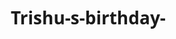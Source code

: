 # Trishu-s-birthday-
<!DOCTYPE html>
<html lang="en">
<head>
    <meta charset="UTF-8">
    <title>Happy Birthday Trishu</title>
    <style>
        * { margin: 0; padding: 0; box-sizing: border-box; }
        body, html { width: 100%; height: 100%; font-family: 'Segoe UI', sans-serif; overflow: hidden; }
        #startScreen, #mainContent, #letterScreen, #galleryScreen { position: absolute; width: 100%; height: 100%; display: none; justify-content: center; align-items: center; text-align: center; }

        /* Start screen */
        #startScreen { background-color: black; color: pink; display: flex; flex-direction: column; }
        #startBtn { padding: 15px 30px; font-size: 20px; border: 2px solid pink; background: transparent; color: pink; cursor: pointer; border-radius: 10px; }

        /* Main birthday screen */
        #mainContent { background-color: #ffe6f0; color: #ff3399; flex-direction: column; display: flex; }
        #startLoveBtn { padding: 15px 30px; font-size: 20px; border: none; background: #ff99cc; color: white; cursor: pointer; border-radius: 10px; margin-top: 20px; }

        /* Letter Screen */
        #letterScreen { background-color: #fff0f5; color: #ff3399; flex-direction: column; display: flex; padding: 20px; }
        .handwritten { font-family: 'Brush Script MT', cursive; font-size: 22px; white-space: pre-line; color: #cc0066; }

        /* Gallery Screen */
        #galleryScreen { background-color: #ffe6f0; color: #ff3399; flex-direction: column; display: flex; }
        .gallery img { width: 200px; height: auto; margin: 10px; border-radius: 10px; }

        /* Feedback */
        #feedbackBox { margin-top: 20px; }
        textarea { width: 80%; height: 100px; border: 2px solid #ff3399; border-radius: 10px; padding: 10px; font-size: 16px; }
        #sendBtn { margin-top: 10px; padding: 10px 20px; background: #ff3399; color: white; border: none; border-radius: 5px; cursor: pointer; }

        /* Petals animation */
        .petal {
            position: fixed;
            top: -50px;
            background: pink;
            border-radius: 50%;
            opacity: 0.8;
            width: 15px;
            height: 15px;
            animation: fall linear infinite;
        }

        @keyframes fall {
            0% { transform: translateY(0) rotate(0); }
            100% { transform: translateY(100vh) rotate(360deg); }
        }

    </style>
</head>
<body>

    <!-- Start Screen -->
    <div id="startScreen">
        <h1 style="color:white; font-size: 24px;">Loading...</h1>
        <button id="startBtn" style="display:none;">Click to Start</button>
    </div>

    <!-- Main Birthday Content -->
    <div id="mainContent">
        <h1>Happy Birthday Dear Trishu</h1>
        <button id="startLoveBtn">Kya Hum Shuru Karein?</button>
    </div>

    <!-- Handwritten Letter Screen -->
    <div id="letterScreen">
        <h2 style="margin-bottom: 20px;">Dear Special One</h2>
        <p class="handwritten">
            Aap mere liye sabse khaas ho,  
            bhale hi ap mujse baat karo yaa na karo...  
            aap jese bhi ho dil ke bahut paas hoo...  
            i know aapki life me bhut problems hai  
            but me aapke saath hamesha rahunga,  
            hum aapko rote hue nahi dekhh sakte,  
            isliye aapna khyaal rakha karo.  
            I always love you more than my limits...
        </p>
        <button id="openGalleryBtn">Next</button>
    </div>

    <!-- Gallery Screen -->
    <div id="galleryScreen">
        <h2>Our Special Memories</h2>
        <div class="gallery">
            <img src="https://via.placeholder.com/200?text=Photo+1" alt="Photo 1">
            <img src="https://via.placeholder.com/200?text=Photo+2" alt="Photo 2">
            <img src="https://via.placeholder.com/200?text=Photo+3" alt="Photo 3">
        </div>
        <div id="feedbackBox">
            <textarea placeholder="Jaan, agar aapko kuch kehna hai toh yahan likh sakti ho."></textarea><br>
            <button id="sendBtn">Send</button>
        </div>
    </div>

    <!-- Petals Animation -->
    <script>
        function createPetal() {
            const petal = document.createElement('div');
            petal.classList.add('petal');
            petal.style.left = Math.random() * 100 + "vw";
            petal.style.animationDuration = (Math.random() * 3 + 2) + "s";
            document.body.appendChild(petal);

            setTimeout(() => {
                petal.remove();
            }, 5000);
        }

        setInterval(createPetal, 300);

        // Screen transitions
        window.onload = function() {
            const startScreen = document.getElementById('startScreen');
            const startBtn = document.getElementById('startBtn');
            const mainContent = document.getElementById('mainContent');
            const startLoveBtn = document.getElementById('startLoveBtn');
            const letterScreen = document.getElementById('letterScreen');
            const openGalleryBtn = document.getElementById('openGalleryBtn');
            const galleryScreen = document.getElementById('galleryScreen');
            const sendBtn = document.getElementById('sendBtn');

            startScreen.style.display = 'flex';
            setTimeout(() => {
                startScreen.querySelector('h1').style.display = 'none';
                startBtn.style.display = 'block';
            }, 3000);

            startBtn.onclick = () => {
                startScreen.style.display = 'none';
                mainContent.style.display = 'flex';
            }

            startLoveBtn.onclick = () => {
                mainContent.style.display = 'none';
                letterScreen.style.display = 'flex';
            }

            openGalleryBtn.onclick = () => {
                letterScreen.style.display = 'none';
                galleryScreen.style.display = 'flex';
            }

            sendBtn.onclick = () => {
                alert("Thank you so much jaan, I love you so much 😘😘😘");
            }
        }
    </script>

    <!-- Background Music Placeholder -->
    <!-- <audio src="your-music-file.mp3" autoplay loop></audio> -->

</body>
</html>
